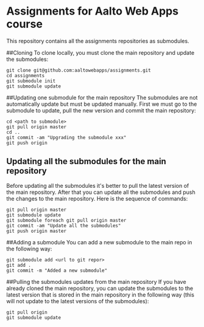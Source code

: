 # Assignments for Aalto Web Apps course
This repository contains all the assignments repositories as submodules.

##Cloning
To clone locally, you must clone the main repository and update the submodules:

    git clone git@github.com:aaltowebapps/assignments.git
    cd assignments
    git submodule init
    git submodule update
  
##Updating one submodule for the main repository
The submodules are not automatically update but must be updated manually. First we must go to the submodule 
to update, pull the new version and commit the main repository: 

    cd <path to submodule>
    git pull origin master
    cd ..
    git commit -am "Upgrading the submodule xxx"
    git push origin 

## Updating all the submodules for the main repository
Before updating all the submodules it's better to pull the latest version of the main repository. After that 
you can update all the submodules and push the changes to the main repository. Here is the sequence of commands:

    git pull origin master
    git submodule update
    git submodule foreach git pull origin master
    git commit -am "Update all the submodules"
    git push origin master

##Adding a submodule
You can add a new submodule to the main repo in the following way:

    git submodule add <url to git repor>
    git add .
    git commit -m "Added a new submodule"

##Pulling the submodules updates from the main repository
If you have already cloned the main repository, you can update the submodules to the latest version that is 
stored in the main repository in the following way (this will not update to the latest versions of the submodules):

    git pull origin
    git submodule update
